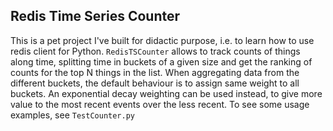 ## Redis Time Series Counter

This is a pet project I've built for didactic purpose, i.e. to learn how to use redis client for Python.
```RedisTSCounter``` allows to track counts of things along time, splitting time in buckets of a given size and get the
ranking of counts for the top N things in the list. When aggregating data from the different buckets, the default behaviour
is to assign same weight to all buckets. An exponential decay weighting can be used instead, to give more value to the
most recent events over the less recent. To see some usage examples, see ```TestCounter.py```
